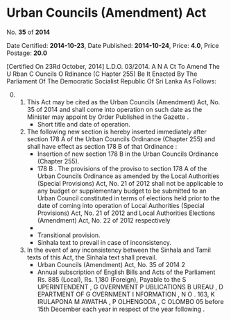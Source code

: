 # Urban Councils (Amendment)  Act

No. **35** of **2014**

Date Certified: **2014-10-23**, Date Published: **2014-10-24**, Price: **4.0**, Price Postage: **20.0**

[Certified On 23Rd October, 2014]
L.D.O. 03/2014.
A N  A Ct   To   Amend   The  U Rban  C Ouncils  O Rdinance (C Hapter  255)
Be It Enacted By The Parliament Of The Democratic Socialist Republic Of Sri Lanka As Follows:

0. 
    1. This Act may be cited as the Urban Councils (Amendment) Act, No. 35 of 2014 and shall come into operation on such date as the Minister may appoint by Order Published in the  Gazette .
        - Short title and date of operation.
    2. The following new section is hereby inserted immediately after section 178 A  of the Urban Councils Ordinance (Chapter 255) and shall have effect as section 178 B  of that Ordinance :
        - Insertion of new section 178 B  in the Urban Councils Ordinance (Chapter 255).
        - 178 B . The provisions of the proviso to section 178 A  of the Urban Councils Ordinance as amended by the Local Authorities (Special Provisions) Act, No. 21 of 2012 shall not be applicable to any budget or supplementary budget to be submitted to an Urban Council constituted in terms of elections held prior to the date of coming into operation of Local Authorities (Special Provisions) Act, No. 21 of 2012 and Local Authorities Elections (Amendment) Act, No. 22 of 2012 respectively
        - 
        - Transitional provision.
        - Sinhala text to prevail in case of inconsistency.
    3. In the event of any inconsistency between the Sinhala and Tamil texts of this Act, the Sinhala text shall prevail.
        - Urban Councils (Amendment) Act, No. 35 of 2014 2
        - Annual subscription of English Bills and Acts of the Parliament Rs. 885 (Local), Rs. 1,180 (Foreign), Payable to the S UPERINTENDENT , G OVERNMENT  P UBLICATIONS  B UREAU , D EPARTMENT   OF G OVERNMENT  I NFORMATION , N O . 163, K IRULAPONA  M AWATHA , P OLHENGODA , C OLOMBO  05 before 15th December each year in respect of the year following .